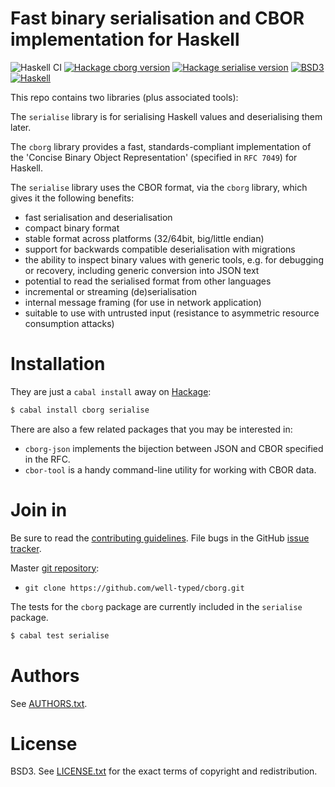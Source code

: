 # Fast binary serialisation and CBOR implementation for Haskell

![Haskell CI](https://github.com/well-typed/cborg/actions/workflows/haskell-ci.yml/badge.svg)
[![Hackage cborg version](https://img.shields.io/hackage/v/cborg.svg?label=Hackage)](https://hackage.haskell.org/package/cborg)
[![Hackage serialise version](https://img.shields.io/hackage/v/serialise.svg?label=Hackage)](https://hackage.haskell.org/package/serialise)
[![BSD3](https://img.shields.io/badge/License-BSD-blue.svg)](https://en.wikipedia.org/wiki/BSD_License)
[![Haskell](https://img.shields.io/badge/Language-Haskell-yellowgreen.svg)](https://www.haskell.org)

This repo contains two libraries (plus associated tools):

The `serialise` library is for serialising Haskell values and deserialising
them later.

The `cborg` library provides a fast, standards-compliant implementation of the
'Concise Binary Object Representation' (specified in `RFC 7049`) for Haskell.

The `serialise` library uses the CBOR format, via the `cborg` library, which
gives it the following benefits:

 * fast serialisation and deserialisation
 * compact binary format
 * stable format across platforms (32/64bit, big/little endian)
 * support for backwards compatible deserialisation with migrations
 * the ability to inspect binary values with generic tools,
   e.g. for debugging or recovery, including generic conversion into JSON text
 * potential to read the serialised format from other languages
 * incremental or streaming (de)serialisation
 * internal message framing (for use in network application)
 * suitable to use with untrusted input (resistance to asymmetric resource
   consumption attacks)

# Installation

They are just a `cabal install` away on [Hackage][]:

```bash
$ cabal install cborg serialise
```

There are also a few related packages that you may be interested in:

 * `cborg-json` implements the bijection between JSON and CBOR specified in the RFC.
 * `cbor-tool` is a handy command-line utility for working with CBOR data.

[Hackage]:  https://hackage.haskell.org/package/serialise

# Join in

Be sure to read the [contributing guidelines][contribute]. File bugs
in the GitHub [issue tracker][].

Master [git repository][gh]:

* `git clone https://github.com/well-typed/cborg.git`

The tests for the `cborg` package are currently included in the `serialise`
package.

```bash
$ cabal test serialise
```

[contribute]: https://github.com/well-typed/cborg/blob/master/.github/CONTRIBUTING.md
[issue tracker]: http://github.com/well-typed/cborg/issues
[gh]: http://github.com/well-typed/cborg

# Authors

See
[AUTHORS.txt](https://raw.github.com/well-typed/cborg/master/AUTHORS.txt).

# License

BSD3. See
[LICENSE.txt](https://raw.github.com/well-typed/cborg/master/LICENSE.txt)
for the exact terms of copyright and redistribution.
